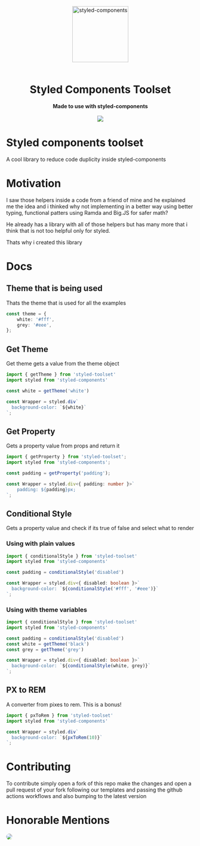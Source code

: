 <div align="center">
  <a href="https://www.styled-components.com">
    <img alt="styled-components" src="https://raw.githubusercontent.com/styled-components/brand/master/styled-components.png" height="150px" />
  </a>
</div>

<br />

<div align="center">
  <h1>Styled Components Toolset</h1>
  <strong>Made to use with styled-components</strong>
  <br />
  <br />
  <img src="https://img.shields.io/badge/style-%F0%9F%92%85%20styled--components-orange.svg?colorB=daa357&colorA=db748e">
</div>

# Styled components toolset

A cool library to reduce code duplicity inside styled-components

# Motivation

I saw those helpers inside a code from a friend of mine and he explained me the idea and i thinked why not implementing in a better way using better typing, functional patters using Ramda and Big.JS for safer math?

He already has a library with all of those helpers but has many more that i think that is not too helpful only for styled.

Thats why i created this library

# Docs

## Theme that is being used

Thats the theme that is used for all the examples

```ts
const theme = {
	white: '#fff',
	grey: '#eee',
};
```

## Get Theme

Get theme gets a value from the theme object

```ts
import { getTheme } from 'styled-toolset'
import styled from 'styled-components'

const white = getTheme('white')

const Wrapper = styled.div`
  background-color: `${white}`
`;
```

## Get Property

Gets a property value from props and return it

```ts
import { getProperty } from 'styled-toolset';
import styled from 'styled-components';

const padding = getProperty('padding');

const Wrapper = styled.div<{ padding: number }>`
	padding: ${padding}px;
`;
```

## Conditional Style

Gets a property value and check if its true of false and select what to render

### Using with plain values

```ts
import { conditionalStyle } from 'styled-toolset'
import styled from 'styled-components'

const padding = conditionalStyle('disabled')

const Wrapper = styled.div<{ disabled: boolean }>`
  background-color: `${conditionalStyle('#fff', '#eee')}`
`;
```

### Using with theme variables

```ts
import { conditionalStyle } from 'styled-toolset'
import styled from 'styled-components'

const padding = conditionalStyle('disabled')
const white = getTheme('black')
const grey = getTheme('grey')

const Wrapper = styled.div<{ disabled: boolean }>`
  background-color: `${conditionalStyle(white, grey)}`
`;
```

## PX to REM

A converter from pixes to rem. This is a bonus!

```ts
import { pxToRem } from 'styled-toolset'
import styled from 'styled-components'

const Wrapper = styled.div`
  background-color: `${pxToRem(10)}`
`;
```

# Contributing

To contribute simply open a fork of this repo make the changes and open a pull request of your fork following our templates and passing the github actions workflows and also bumping to the latest version

# Honorable Mentions

<a href="https://github.com/ammichael">
  <img src="https://avatars.githubusercontent.com/u/6873880?s=120&v=4" style="border-radius: 50%;" />
</a>
